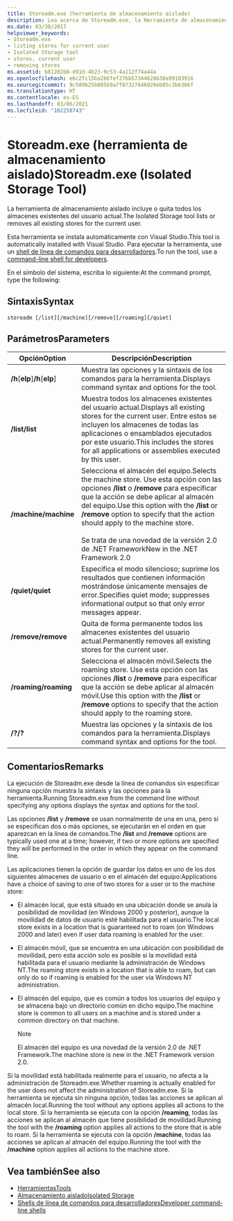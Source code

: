 ```yaml
---
title: Storeadm.exe (herramienta de almacenamiento aislado)
description: Lea acerca de Storeadm.exe, la Herramienta de almacenamiento aislado. Esta herramienta enumera o quita todos los almacenes existentes del usuario actual.
ms.date: 03/30/2017
helpviewer_keywords:
- Storeadm.exe
- listing stores for current user
- Isolated Storage tool
- stores, current user
- removing stores
ms.assetid: b81202b8-d91d-4b23-9c53-4a112f74a44a
ms.openlocfilehash: e6c2fc15ba2b6fef27bb57344628638a99103916
ms.sourcegitcommit: 9c589b25b005b9a7f87327646020eb85c3b6306f
ms.translationtype: HT
ms.contentlocale: es-ES
ms.lasthandoff: 03/06/2021
ms.locfileid: "102258743"
---
```

# <a name="storeadmexe-isolated-storage-tool"></a><span data-ttu-id="9986b-104">Storeadm.exe (herramienta de almacenamiento aislado)</span><span class="sxs-lookup"><span data-stu-id="9986b-104">Storeadm.exe (Isolated Storage Tool)</span></span>

<span data-ttu-id="9986b-105">La herramienta de almacenamiento aislado incluye o quita todos los almacenes existentes del usuario actual.</span><span class="sxs-lookup"><span data-stu-id="9986b-105">The Isolated Storage tool lists or removes all existing stores for the current user.</span></span>  
  
 <span data-ttu-id="9986b-106">Esta herramienta se instala automáticamente con Visual Studio.</span><span class="sxs-lookup"><span data-stu-id="9986b-106">This tool is automatically installed with Visual Studio.</span></span> <span data-ttu-id="9986b-107">Para ejecutar la herramienta, use un [shell de línea de comandos para desarrolladores](/visualstudio/ide/reference/command-prompt-powershell).</span><span class="sxs-lookup"><span data-stu-id="9986b-107">To run the tool, use a [command-line shell for developers](/visualstudio/ide/reference/command-prompt-powershell).</span></span>
  
 <span data-ttu-id="9986b-108">En el símbolo del sistema, escriba lo siguiente:</span><span class="sxs-lookup"><span data-stu-id="9986b-108">At the command prompt, type the following:</span></span>  
  
## <a name="syntax"></a><span data-ttu-id="9986b-109">Sintaxis</span><span class="sxs-lookup"><span data-stu-id="9986b-109">Syntax</span></span>  
  
```console  
storeadm [/list][/machine][/remove][/roaming][/quiet]  
```  
  
## <a name="parameters"></a><span data-ttu-id="9986b-110">Parámetros</span><span class="sxs-lookup"><span data-stu-id="9986b-110">Parameters</span></span>  
  
|<span data-ttu-id="9986b-111">Opción</span><span class="sxs-lookup"><span data-stu-id="9986b-111">Option</span></span>|<span data-ttu-id="9986b-112">Descripción</span><span class="sxs-lookup"><span data-stu-id="9986b-112">Description</span></span>|  
|------------|-----------------|  
|<span data-ttu-id="9986b-113">**/h**[**elp**]</span><span class="sxs-lookup"><span data-stu-id="9986b-113">**/h**[**elp**]</span></span>|<span data-ttu-id="9986b-114">Muestra las opciones y la sintaxis de los comandos para la herramienta.</span><span class="sxs-lookup"><span data-stu-id="9986b-114">Displays command syntax and options for the tool.</span></span>|  
|<span data-ttu-id="9986b-115">**/list**</span><span class="sxs-lookup"><span data-stu-id="9986b-115">**/list**</span></span>|<span data-ttu-id="9986b-116">Muestra todos los almacenes existentes del usuario actual.</span><span class="sxs-lookup"><span data-stu-id="9986b-116">Displays all existing stores for the current user.</span></span> <span data-ttu-id="9986b-117">Entre estos se incluyen los almacenes de todas las aplicaciones o ensamblados ejecutados por este usuario.</span><span class="sxs-lookup"><span data-stu-id="9986b-117">This includes the stores for all applications or assemblies executed by this user.</span></span>|  
|<span data-ttu-id="9986b-118">**/machine**</span><span class="sxs-lookup"><span data-stu-id="9986b-118">**/machine**</span></span>|<span data-ttu-id="9986b-119">Selecciona el almacén del equipo.</span><span class="sxs-lookup"><span data-stu-id="9986b-119">Selects the machine store.</span></span> <span data-ttu-id="9986b-120">Use esta opción con las opciones **/list** o **/remove** para especificar que la acción se debe aplicar al almacén del equipo.</span><span class="sxs-lookup"><span data-stu-id="9986b-120">Use this option with the **/list** or **/remove** option to specify that the action should apply to the machine store.</span></span><br /><br /> <span data-ttu-id="9986b-121">Se trata de una novedad de la versión 2.0 de .NET Framework</span><span class="sxs-lookup"><span data-stu-id="9986b-121">New in the .NET Framework 2.0</span></span>|  
|<span data-ttu-id="9986b-122">**/quiet**</span><span class="sxs-lookup"><span data-stu-id="9986b-122">**/quiet**</span></span>|<span data-ttu-id="9986b-123">Especifica el modo silencioso; suprime los resultados que contienen información mostrándose únicamente mensajes de error.</span><span class="sxs-lookup"><span data-stu-id="9986b-123">Specifies quiet mode; suppresses informational output so that only error messages appear.</span></span>|  
|<span data-ttu-id="9986b-124">**/remove**</span><span class="sxs-lookup"><span data-stu-id="9986b-124">**/remove**</span></span>|<span data-ttu-id="9986b-125">Quita de forma permanente todos los almacenes existentes del usuario actual.</span><span class="sxs-lookup"><span data-stu-id="9986b-125">Permanently removes all existing stores for the current user.</span></span>|  
|<span data-ttu-id="9986b-126">**/roaming**</span><span class="sxs-lookup"><span data-stu-id="9986b-126">**/roaming**</span></span>|<span data-ttu-id="9986b-127">Selecciona el almacén móvil.</span><span class="sxs-lookup"><span data-stu-id="9986b-127">Selects the roaming store.</span></span> <span data-ttu-id="9986b-128">Use esta opción con las opciones **/list** o **/remove** para especificar que la acción se debe aplicar al almacén móvil.</span><span class="sxs-lookup"><span data-stu-id="9986b-128">Use this option with the **/list** or **/remove** options to specify that the action should apply to the roaming store.</span></span>|  
|<span data-ttu-id="9986b-129">**/?**</span><span class="sxs-lookup"><span data-stu-id="9986b-129">**/?**</span></span>|<span data-ttu-id="9986b-130">Muestra las opciones y la sintaxis de los comandos para la herramienta.</span><span class="sxs-lookup"><span data-stu-id="9986b-130">Displays command syntax and options for the tool.</span></span>|  
  
## <a name="remarks"></a><span data-ttu-id="9986b-131">Comentarios</span><span class="sxs-lookup"><span data-stu-id="9986b-131">Remarks</span></span>  

 <span data-ttu-id="9986b-132">La ejecución de Storeadm.exe desde la línea de comandos sin especificar ninguna opción muestra la sintaxis y las opciones para la herramienta.</span><span class="sxs-lookup"><span data-stu-id="9986b-132">Running Storeadm.exe from the command line without specifying any options displays the syntax and options for the tool.</span></span>  
  
 <span data-ttu-id="9986b-133">Las opciones **/list** y **/remove** se usan normalmente de una en una, pero si se especifican dos o más opciones, se ejecutarán en el orden en que aparezcan en la línea de comandos.</span><span class="sxs-lookup"><span data-stu-id="9986b-133">The **/list** and **/remove** options are typically used one at a time; however, if two or more options are specified they will be performed in the order in which they appear on the command line.</span></span>  
  
 <span data-ttu-id="9986b-134">Las aplicaciones tienen la opción de guardar los datos en uno de los dos siguientes almacenes de usuario o en el almacén del equipo:</span><span class="sxs-lookup"><span data-stu-id="9986b-134">Applications have a choice of saving to one of two stores for a user or to the machine store:</span></span>  
  
- <span data-ttu-id="9986b-135">El almacén local, que está situado en una ubicación donde se anula la posibilidad de movilidad (en Windows 2000 y posterior), aunque la movilidad de datos de usuario esté habilitada para el usuario.</span><span class="sxs-lookup"><span data-stu-id="9986b-135">The local store exists in a location that is guaranteed not to roam (on Windows 2000 and later) even if user data roaming is enabled for the user.</span></span>  
  
- <span data-ttu-id="9986b-136">El almacén móvil, que se encuentra en una ubicación con posibilidad de movilidad, pero esta acción solo es posible si la movilidad está habilitada para el usuario mediante la administración de Windows NT.</span><span class="sxs-lookup"><span data-stu-id="9986b-136">The roaming store exists in a location that is able to roam, but can only do so if roaming is enabled for the user via Windows NT administration.</span></span>  
  
- <span data-ttu-id="9986b-137">El almacén del equipo, que es común a todos los usuarios del equipo y se almacena bajo un directorio común en dicho equipo.</span><span class="sxs-lookup"><span data-stu-id="9986b-137">The machine store is common to all users on a machine and is stored under a common directory on that machine.</span></span>  
  
    > [!NOTE]
    > <span data-ttu-id="9986b-138">El almacén del equipo es una novedad de la versión 2.0 de .NET Framework.</span><span class="sxs-lookup"><span data-stu-id="9986b-138">The machine store is new in the .NET Framework version 2.0.</span></span>  
  
 <span data-ttu-id="9986b-139">Si la movilidad está habilitada realmente para el usuario, no afecta a la administración de Storeadm.exe.</span><span class="sxs-lookup"><span data-stu-id="9986b-139">Whether roaming is actually enabled for the user does not affect the administration of Storeadm.exe.</span></span> <span data-ttu-id="9986b-140">Si la herramienta se ejecuta sin ninguna opción, todas las acciones se aplican al almacén local.</span><span class="sxs-lookup"><span data-stu-id="9986b-140">Running the tool without any options applies all actions to the local store.</span></span> <span data-ttu-id="9986b-141">Si la herramienta se ejecuta con la opción **/roaming**, todas las acciones se aplican al almacén que tiene posibilidad de movilidad.</span><span class="sxs-lookup"><span data-stu-id="9986b-141">Running the tool with the **/roaming** option applies all actions to the store that is able to roam.</span></span> <span data-ttu-id="9986b-142">Si la herramienta se ejecuta con la opción **/machine**, todas las acciones se aplican al almacén del equipo.</span><span class="sxs-lookup"><span data-stu-id="9986b-142">Running the tool with the **/machine** option applies all actions to the machine store.</span></span>  
  
## <a name="see-also"></a><span data-ttu-id="9986b-143">Vea también</span><span class="sxs-lookup"><span data-stu-id="9986b-143">See also</span></span>

- [<span data-ttu-id="9986b-144">Herramientas</span><span class="sxs-lookup"><span data-stu-id="9986b-144">Tools</span></span>](index.md)
- [<span data-ttu-id="9986b-145">Almacenamiento aislado</span><span class="sxs-lookup"><span data-stu-id="9986b-145">Isolated Storage</span></span>](../../standard/io/isolated-storage.md)
- [<span data-ttu-id="9986b-146">Shells de línea de comandos para desarrolladores</span><span class="sxs-lookup"><span data-stu-id="9986b-146">Developer command-line shells</span></span>](/visualstudio/ide/reference/command-prompt-powershell)

